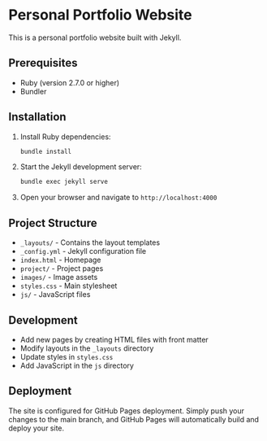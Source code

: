 # Personal Portfolio Website

This is a personal portfolio website built with Jekyll.

## Prerequisites

- Ruby (version 2.7.0 or higher)
- Bundler

## Installation

1. Install Ruby dependencies:
   ```bash
   bundle install
   ```

2. Start the Jekyll development server:
   ```bash
   bundle exec jekyll serve
   ```

3. Open your browser and navigate to `http://localhost:4000`

## Project Structure

- `_layouts/` - Contains the layout templates
- `_config.yml` - Jekyll configuration file
- `index.html` - Homepage
- `project/` - Project pages
- `images/` - Image assets
- `styles.css` - Main stylesheet
- `js/` - JavaScript files

## Development

- Add new pages by creating HTML files with front matter
- Modify layouts in the `_layouts` directory
- Update styles in `styles.css`
- Add JavaScript in the `js` directory

## Deployment

The site is configured for GitHub Pages deployment. Simply push your changes to the main branch, and GitHub Pages will automatically build and deploy your site. 